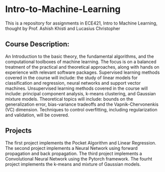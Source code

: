 # Intro-to-Machine-Learning
This is a repository for assignments in ECE421, Intro to Machine Learning, thought by Prof. Ashish Khisti and Lucasius Christopher

## Course Description:
An Introduction to the basic theory, the fundamental algorithms, and the computational toolboxes of machine learning. The focus is on a balanced treatment of the practical and theoretical approaches, along with hands on experience with relevant software packages. Supervised learning methods covered in the course will include: the study of linear models for classification and regression, neural networks and support vector machines. Unsupervised learning methods covered in the course will include: principal component analysis, k-means clustering, and Gaussian mixture models. Theoretical topics will include: bounds on the generalization error, bias-variance tradeoffs and the Vapnik-Chervonenkis (VC) dimension. Techniques to control overfitting, including regularization and validation, will be covered.

## Projects
The first project implements the Pocket Algorithm and Linear Regression.
The second project implements a Neural Network using forward propagation and back propagation.
The third project implements a Convolutional Neural Network using the Pytorch framework.
The fourht project implements the k-means and mixture of Gaussian models.
